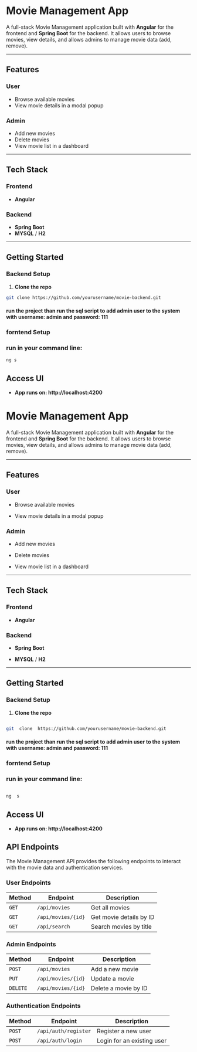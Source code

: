 
#  Movie Management App

  

A full-stack Movie Management application built with **Angular** for the frontend and **Spring Boot** for the backend. It allows users to browse movies, view details, and allows admins to manage movie data (add, remove).

  

---

  
  

##  Features

###  User
- Browse available movies
- View movie details in a modal popup

###  Admin
- Add new movies
- Delete movies
- View movie list in a dashboard

  

---

  

##  Tech Stack


###  Frontend

-  **Angular**

###  Backend
-  **Spring Boot**
-  **MYSQL** / **H2**

  
---

  

##  Getting Started
  

###  Backend Setup
  
1.  **Clone the repo**
```bash
git clone https://github.com/yourusername/movie-backend.git
```
#### run the project than run the sql script to add admin user to the system with username: admin and password: 111
###  forntend Setup
### run in your command line:
```bash
ng s
```
## Access UI

  - **App runs on: http://localhost:4200**


  

#  Movie Management App

  

  

A full-stack Movie Management application built with **Angular** for the frontend and **Spring Boot** for the backend. It allows users to browse movies, view details, and allows admins to manage movie data (add, remove).

  

  

---

  

  

##  Features

  

###  User

- Browse available movies

- View movie details in a modal popup

  

###  Admin

- Add new movies

- Delete movies

- View movie list in a dashboard

  

  

---

  

  

##  Tech Stack

  
  

###  Frontend

  

-  **Angular**

  

###  Backend

-  **Spring Boot**

-  **MYSQL** / **H2**

  

---

  

  

##  Getting Started

  

###  Backend Setup

1.  **Clone the repo**

```bash

git  clone  https://github.com/yourusername/movie-backend.git

```

####  run the project than run the sql script to add admin user to the system with username: admin and password: 111

###  forntend Setup

###  run in your command line:

```bash

ng  s

```

##  Access UI

  

-  **App runs on: http://localhost:4200**
## API Endpoints

The Movie Management API provides the following endpoints to interact with the movie data and authentication services.

### User Endpoints

| Method | Endpoint               | Description                  |
|--------|------------------------|------------------------------|
| `GET`  | `/api/movies`           | Get all movies               |
| `GET`  | `/api/movies/{id}`      | Get movie details by ID      |
| `GET`  | `/api/search`           | Search movies by title       |

### Admin Endpoints

| Method | Endpoint               | Description                  |
|--------|------------------------|------------------------------|
| `POST` | `/api/movies`           | Add a new movie              |
| `PUT`  | `/api/movies/{id}`      | Update a movie               |
| `DELETE` | `/api/movies/{id}`    | Delete a movie by ID         |

### Authentication Endpoints

| Method | Endpoint               | Description                  |
|--------|------------------------|------------------------------|
| `POST` | `/api/auth/register`    | Register a new user          |
| `POST` | `/api/auth/login`       | Login for an existing user   |

